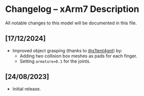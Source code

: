 # Changelog – xArm7 Description

All notable changes to this model will be documented in this file.

## [17/12/2024]
- Improved object grasping (thanks to [@s1lent4gnt](https://github.com/s1lent4gnt)) by:
    - Adding two collision box meshes as pads for each finger.
    - Setting `armature=0.1` for the joints.

## [24/08/2023]
- Initial release.